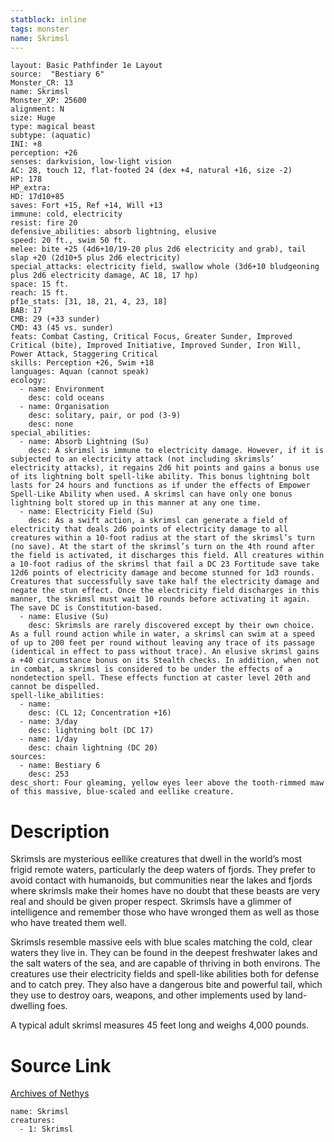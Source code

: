 ```yaml
---
statblock: inline
tags: monster
name: Skrimsl
---
```

```statblock
layout: Basic Pathfinder 1e Layout
source:  "Bestiary 6"
Monster_CR: 13
name: Skrimsl
Monster_XP: 25600
alignment: N
size: Huge
type: magical beast
subtype: (aquatic)
INI: +8
perception: +26
senses: darkvision, low-light vision
AC: 28, touch 12, flat-footed 24 (dex +4, natural +16, size -2)
HP: 178
HP_extra: 
HD: 17d10+85
saves: Fort +15, Ref +14, Will +13
immune: cold, electricity
resist: fire 20
defensive_abilities: absorb lightning, elusive
speed: 20 ft., swim 50 ft.
melee: bite +25 (4d6+10/19-20 plus 2d6 electricity and grab), tail slap +20 (2d10+5 plus 2d6 electricity)
special_attacks: electricity field, swallow whole (3d6+10 bludgeoning plus 2d6 electricity damage, AC 18, 17 hp)
space: 15 ft.
reach: 15 ft.
pf1e_stats: [31, 18, 21, 4, 23, 18]
BAB: 17
CMB: 29 (+33 sunder)
CMD: 43 (45 vs. sunder)
feats: Combat Casting, Critical Focus, Greater Sunder, Improved Critical (bite), Improved Initiative, Improved Sunder, Iron Will, Power Attack, Staggering Critical
skills: Perception +26, Swim +18
languages: Aquan (cannot speak)
ecology:
  - name: Environment
    desc: cold oceans
  - name: Organisation
    desc: solitary, pair, or pod (3-9)
    desc: none
special_abilities:
  - name: Absorb Lightning (Su)
    desc: A skrimsl is immune to electricity damage. However, if it is subjected to an electricity attack (not including skrimsls’ electricity attacks), it regains 2d6 hit points and gains a bonus use of its lightning bolt spell-like ability. This bonus lightning bolt lasts for 24 hours and functions as if under the effects of Empower Spell-Like Ability when used. A skrimsl can have only one bonus lightning bolt stored up in this manner at any one time.
  - name: Electricity Field (Su)
    desc: As a swift action, a skrimsl can generate a field of electricity that deals 2d6 points of electricity damage to all creatures within a 10-foot radius at the start of the skrimsl’s turn (no save). At the start of the skrimsl’s turn on the 4th round after the field is activated, it discharges this field. All creatures within a 10-foot radius of the skrimsl that fail a DC 23 Fortitude save take 12d6 points of electricity damage and become stunned for 1d3 rounds. Creatures that successfully save take half the electricity damage and negate the stun effect. Once the electricity field discharges in this manner, the skrimsl must wait 10 rounds before activating it again. The save DC is Constitution-based.
  - name: Elusive (Su)
    desc: Skrimsls are rarely discovered except by their own choice. As a full round action while in water, a skrimsl can swim at a speed of up to 200 feet per round without leaving any trace of its passage (identical in effect to pass without trace). An elusive skrimsl gains a +40 circumstance bonus on its Stealth checks. In addition, when not in combat, a skrimsl is considered to be under the effects of a nondetection spell. These effects function at caster level 20th and cannot be dispelled.
spell-like_abilities:
  - name:
    desc: (CL 12; Concentration +16)
  - name: 3/day
    desc: lightning bolt (DC 17)
  - name: 1/day
    desc: chain lightning (DC 20)
sources:
  - name: Bestiary 6
    desc: 253
desc_short: Four gleaming, yellow eyes leer above the tooth-rimmed maw of this massive, blue-scaled and eellike creature.
```
# Description
Skrimsls are mysterious eellike creatures that dwell in the world’s most frigid remote waters, particularly the deep waters of fjords. They prefer to avoid contact with humanoids, but communities near the lakes and fjords where skrimsls make their homes have no doubt that these beasts are very real and should be given proper respect. Skrimsls have a glimmer of intelligence and remember those who have wronged them as well as those who have treated them well. 

Skrimsls resemble massive eels with blue scales matching the cold, clear waters they live in. They can be found in the deepest freshwater lakes and the salt waters of the sea, and are capable of thriving in both environs. The creatures use their electricity fields and spell-like abilities both for defense and to catch prey. They also have a dangerous bite and powerful tail, which they use to destroy oars, weapons, and other implements used by land-dwelling foes. 

A typical adult skrimsl measures 45 feet long and weighs 4,000 pounds.
# Source Link
[Archives of Nethys](https://aonprd.com/MonsterDisplay.aspx?ItemName=Skrimsl)
```encounter-table
name: Skrimsl
creatures:
  - 1: Skrimsl
```
